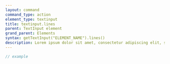 ```yaml
---
layout: command
command_type: action
element_type: textinput
title: textinput.lines
parent: TextInput element
grand_parent: Elements
syntax: getTextInput("ELEMENT_NAME").lines()
description: Lorem ipsum dolor sit amet, consectetur adipiscing elit, sed do eiusmod tempor incididunt ut labore et dolore magna aliqua. Ut enim ad minim veniam, quis nostrud exercitation ullamco laboris nisi ut aliquip ex ea commodo consequat.
---
```


```javascript
// example
```